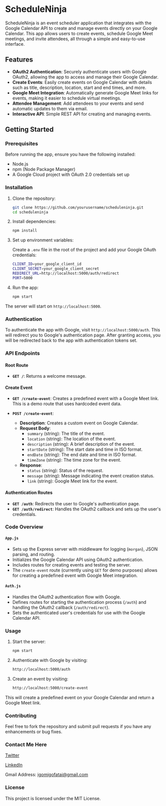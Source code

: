 # ScheduleNinja

ScheduleNinja is an event scheduler application that integrates with the Google Calendar API to create and manage events directly on your Google Calendar. This app allows users to create events, schedule Google Meet meetings, and invite attendees, all through a simple and easy-to-use interface.

## Features

- **OAuth2 Authentication**: Securely authenticate users with Google OAuth2, allowing the app to access and manage their Google Calendar.
- **Create Events**: Easily create events on Google Calendar with details such as title, description, location, start and end times, and more.
- **Google Meet Integration**: Automatically generate Google Meet links for events, making it easier to schedule virtual meetings.
- **Attendee Management**: Add attendees to your events and send automatic updates to them via email.
- **Interactive API**: Simple REST API for creating and managing events.

## Getting Started

### Prerequisites

Before running the app, ensure you have the following installed:

- Node.js
- npm (Node Package Manager)
- A Google Cloud project with OAuth 2.0 credentials set up

### Installation

1. Clone the repository:

    ```bash
    git clone https://github.com/yourusername/scheduleninja.git
    cd scheduleninja
    ```

2. Install dependencies:

    ```bash
    npm install
    ```

3. Set up environment variables:

    Create a `.env` file in the root of the project and add your Google OAuth credentials:

    ```bash
    CLIENT_ID=your_google_client_id
    CLIENT_SECRET=your_google_client_secret
    REDIRECT_URL=http://localhost:5000/auth/redirect
    PORT=5000
    ```

4. Run the app:

    ```bash
    npm start
    ```

The server will start on `http://localhost:5000`.

### Authentication

To authenticate the app with Google, visit `http://localhost:5000/auth`. This will redirect you to Google's authentication page. After granting access, you will be redirected back to the app with authentication tokens set.

### API Endpoints

#### Root Route

- **`GET /`**: Returns a welcome message.

#### Create Event

- **`GET /create-event`**: Creates a predefined event with a Google Meet link. This is a demo route that uses hardcoded event data.

- **`POST /create-event`**:
  - **Description**: Creates a custom event on Google Calendar.
  - **Request Body**:
    - `summary` (string): The title of the event.
    - `location` (string): The location of the event.
    - `description` (string): A brief description of the event.
    - `startDate` (string): The start date and time in ISO format.
    - `endDate` (string): The end date and time in ISO format.
    - `timeZone` (string): The time zone for the event.
  - **Response**:
    - `status` (string): Status of the request.
    - `message` (string): Message indicating the event creation status.
    - `link` (string): Google Meet link for the event.

#### Authentication Routes

- **`GET /auth`**: Redirects the user to Google's authentication page.
- **`GET /auth/redirect`**: Handles the OAuth2 callback and sets up the user's credentials.

### Code Overview

#### `App.js`

- Sets up the Express server with middleware for logging (`morgan`), JSON parsing, and routing.
- Initializes the Google Calendar API using OAuth2 authentication.
- Includes routes for creating events and testing the server.
- The `create-event` route (currently using `GET` for demo purposes) allows for creating a predefined event with Google Meet integration.

#### `Auth.js`

- Handles the OAuth2 authentication flow with Google.
- Defines routes for starting the authentication process (`/auth`) and handling the OAuth2 callback (`/auth/redirect`).
- Sets the authenticated user's credentials for use with the Google Calendar API.

### Usage

1. Start the server:

    ```bash
    npm start
    ```

2. Authenticate with Google by visiting:

    ```bash
    http://localhost:5000/auth
    ```

3. Create an event by visiting:

    ```bash
    http://localhost:5000/create-event
    ```

This will create a predefined event on your Google Calendar and return a Google Meet link.

### Contributing

Feel free to fork the repository and submit pull requests if you have any enhancements or bug fixes.

### Contact Me Here

[Twitter](https://x.com/Vikcentofficial)

[LinkedIn](https://www.linkedin.com/in/igomigo-fatai/)

Gmail Address: igomigofatai@gmail.com

### License

This project is licensed under the MIT License.
